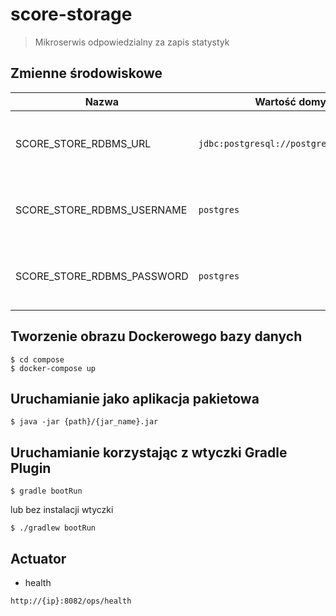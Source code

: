 # score-storage

> Mikroserwis odpowiedzialny za zapis statystyk

## Zmienne środowiskowe

| Nazwa                      | Wartość domyślna                               | Opis                                     |
| -------------------------- | ---------------------------------------------- | ---------------------------------------- |
| SCORE_STORE_RDBMS_URL      | `jdbc:postgresql://postgres:5432/postgres`     | URL połączenia z bazą danych PostgreSQL  |
| SCORE_STORE_RDBMS_USERNAME | `postgres`                                     | Nazwa użytkownika bazy danych PostgreSQL |
| SCORE_STORE_RDBMS_PASSWORD | `postgres`                                     | Hasło użytkownika bazy danych PostgreSQL |

## Tworzenie obrazu Dockerowego bazy danych

```
$ cd compose
$ docker-compose up
```

## Uruchamianie jako aplikacja pakietowa

```
$ java -jar {path}/{jar_name}.jar
```

## Uruchamianie korzystając z wtyczki Gradle Plugin

```
$ gradle bootRun
```

lub bez instalacji wtyczki

```
$ ./gradlew bootRun
```

## Actuator

* health
```
http://{ip}:8082/ops/health
```